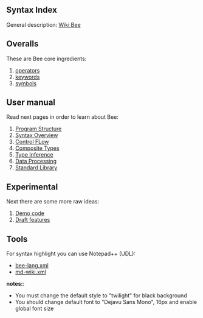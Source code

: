 ## Syntax Index

General description: [Wiki Bee](https://github.com/sage-code/bee/wiki)

## Overalls

These are Bee core ingredients:

1. [operators](operators.md)
1. [keywords](keywords.md)
1. [symbols](symbols.md)

## User manual

Read next pages in order to learn about Bee:

1. [Program Structure](structure.md)
1. [Syntax Overview](overview.md)
1. [Control FLow](control.md)
1. [Composite Types](composite.md)
1. [Type Inference](inference.md)
1. [Data Processing](processing.md)
1. [Standard Library](standard.md)

## Experimental

Next there are some more raw ideas:

1. [Demo code](../demo/readme.md)
1. [Draft features](../draft/readme.md)

## Tools

For syntax highlight you can use Notepad++ (UDL):
 
* [bee-lang.xml](../tools/bee-lang.xml)
* [md-wiki.xml](../tools/md-wiki.xml)

**notes:**:
* You must change the default style to "twilight" for black background
* You should change default font to "Dejavu Sans Mono", 16px and enable global font size
